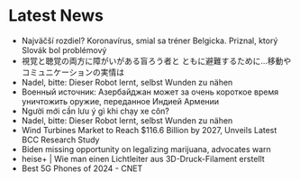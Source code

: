 # Latest News
-  Najväčší rozdiel? Koronavírus, smial sa tréner Belgicka. Priznal, ktorý Slovák bol problémový
-  視覚と聴覚の両方に障がいがある盲ろう者と ともに避難するために...移動やコミュニケーションの実情は
-  Nadel, bitte: Dieser Robot lernt, selbst Wunden zu nähen
-  Военный источник: Азербайджан может за очень короткое время уничтожить оружие, переданное Индией Армении
-  Người mới cần lưu ý gì khi chạy xe côn?
-  Nadel, bitte: Dieser Robot lernt, selbst Wunden zu nähen
-  Wind Turbines Market to Reach $116.6 Billion by 2027, Unveils Latest BCC Research Study
-  Biden missing opportunity on legalizing marijuana, advocates warn
-  heise+ | Wie man einen Lichtleiter aus 3D-Druck-Filament erstellt
-  Best 5G Phones of 2024 - CNET
